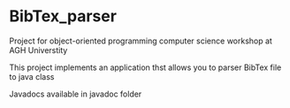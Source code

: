 # BibTex_parser
Project for object-oriented programming computer science workshop at AGH Universtity

This project implements an application thst allows you to parser BibTex file to java class 

Javadocs available in javadoc folder
